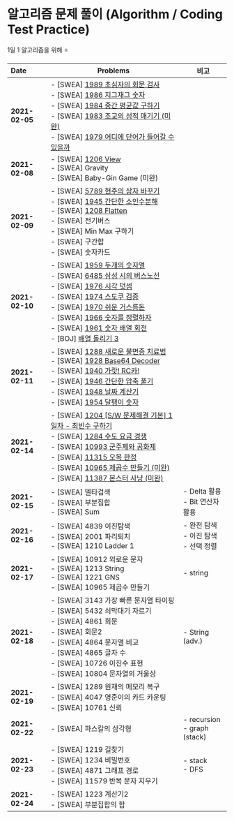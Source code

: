 # **알고리즘** 문제 풀이 (Algorithm / Coding Test Practice)
1일 1 알고리즘을 위해 :star:

| Date           | Problems                                                     | 비고                                          |
| :------------- | ------------------------------------------------------------ | --------------------------------------------- |
| **2021-02-05** | - [SWEA] <a href="https://swexpertacademy.com/main/code/problem/problemDetail.do?problemLevel=2&contestProbId=AV5PyTLqAf4DFAUq&categoryId=AV5PyTLqAf4DFAUq&categoryType=CODE&problemTitle=&orderBy=FIRST_REG_DATETIME&selectCodeLang=ALL&select-1=2&pageSize=10&pageIndex=1">1989 초심자의 회문 검사</a><br />- [SWEA] <a href="https://swexpertacademy.com/main/code/problem/problemDetail.do?problemLevel=2&contestProbId=AV5PxmBqAe8DFAUq&categoryId=AV5PxmBqAe8DFAUq&categoryType=CODE&problemTitle=&orderBy=FIRST_REG_DATETIME&selectCodeLang=ALL&select-1=2&pageSize=10&pageIndex=1">1986 지그재그 숫자</a><br />- [SWEA] <a href="https://swexpertacademy.com/main/code/problem/problemDetail.do?problemLevel=2&contestProbId=AV5Pw_-KAdcDFAUq&categoryId=AV5Pw_-KAdcDFAUq&categoryType=CODE&problemTitle=&orderBy=FIRST_REG_DATETIME&selectCodeLang=ALL&select-1=2&pageSize=10&pageIndex=1">1984 중간 평균값 구하기</a><br />- [SWEA] <a href="https://swexpertacademy.com/main/code/problem/problemDetail.do?problemLevel=2&contestProbId=AV5PwGK6AcIDFAUq&categoryId=AV5PwGK6AcIDFAUq&categoryType=CODE&problemTitle=&orderBy=FIRST_REG_DATETIME&selectCodeLang=ALL&select-1=2&pageSize=10&pageIndex=1">1983 조교의 성적 매기기 (미완)</a><br />- [SWEA] <a href="https://swexpertacademy.com/main/code/problem/problemDetail.do?problemLevel=2&contestProbId=AV5PuPq6AaQDFAUq&categoryId=AV5PuPq6AaQDFAUq&categoryType=CODE&problemTitle=&orderBy=FIRST_REG_DATETIME&selectCodeLang=ALL&select-1=2&pageSize=10&pageIndex=1">1979 어디에 단어가 들어갈 수 있을까</a> |                                               |
| **2021-02-08** | - [SWEA] <a href="https://swexpertacademy.com/main/code/problem/problemDetail.do?contestProbId=AV134DPqAA8CFAYh&categoryId=AV134DPqAA8CFAYh&categoryType=CODE&problemTitle=1206&orderBy=FIRST_REG_DATETIME&selectCodeLang=ALL&select-1=&pageSize=10&pageIndex=1">1206 View</a><br />- [SWEA] Gravity<br />- [SWEA] Baby-Gin Game (미완) |                                               |
| **2021-02-09** | - [SWEA] <a href="https://swexpertacademy.com/main/talk/solvingClub/problemView.do?contestProbId=AWYygN36Qn8DFAVm&solveclubId=AXb6Hvx6u1QDFARR&problemBoxTitle=210209_Day_2&problemBoxCnt=6&probBoxId=AXeD276KVsoDFAS5">5789 현주의 상자 바꾸기</a><br />- [SWEA] <a href="https://swexpertacademy.com/main/talk/solvingClub/problemView.do?solveclubId=AXb6Hvx6u1QDFARR&contestProbId=AV5Pl0Q6ANQDFAUq&probBoxId=AXeD276KVsoDFAS5&type=PROBLEM&problemBoxTitle=210209_Day_2&problemBoxCnt=6">1945 간단한 소인수분해</a><br />- [SWEA] <a href="https://swexpertacademy.com/main/code/problem/problemDetail.do?contestProbId=AV139KOaABgCFAYh&categoryId=AV139KOaABgCFAYh&categoryType=CODE&problemTitle=1208&orderBy=FIRST_REG_DATETIME&selectCodeLang=ALL&select-1=&pageSize=10&pageIndex=1">1208 Flatten</a><br />- [SWEA] 전기버스<br />- [SWEA] Min Max 구하기<br />- [SWEA] 구간합<br />- [SWEA] 숫자카드 |                                               |
| **2021-02-10** | - [SWEA] <a href="https://swexpertacademy.com/main/talk/solvingClub/problemView.do?solveclubId=AXb6Hvx6u1QDFARR&contestProbId=AV5PpoFaAS4DFAUq&probBoxId=AXeJnWBqTBwDFAS5+&type=PROBLEM&problemBoxTitle=210210_Day_3&problemBoxCnt=++2+">1959 두개의 숫자열</a><br />- [SWEA] <a href="https://swexpertacademy.com/main/talk/solvingClub/problemView.do?solveclubId=AXb6Hvx6u1QDFARR&contestProbId=AWczm7QaACgDFAWn&probBoxId=AXeJnWBqTBwDFAS5+&type=PROBLEM&problemBoxTitle=210210_Day_3&problemBoxCnt=++2+">6485 삼성 시의 버스노선</a><br />- [SWEA] <a href="https://swexpertacademy.com/main/code/problem/problemDetail.do?problemLevel=2&contestProbId=AV5PttaaAZIDFAUq&categoryId=AV5PttaaAZIDFAUq&categoryType=CODE&problemTitle=&orderBy=FIRST_REG_DATETIME&selectCodeLang=ALL&select-1=2&pageSize=10&pageIndex=2">1976 시각 덧셈</a><br />- [SWEA] <a href="https://swexpertacademy.com/main/code/problem/problemDetail.do?problemLevel=2&contestProbId=AV5Psz16AYEDFAUq&categoryId=AV5Psz16AYEDFAUq&categoryType=CODE&problemTitle=&orderBy=FIRST_REG_DATETIME&selectCodeLang=ALL&select-1=2&pageSize=10&pageIndex=2">1974 스도쿠 검증</a><br />- [SWEA] <a href="https://swexpertacademy.com/main/code/problem/problemDetail.do?problemLevel=2&contestProbId=AV5PsIl6AXIDFAUq&categoryId=AV5PsIl6AXIDFAUq&categoryType=CODE&problemTitle=&orderBy=FIRST_REG_DATETIME&selectCodeLang=ALL&select-1=2&pageSize=10&pageIndex=2">1970 쉬운 거스름돈</a><br />- [SWEA] <a href="https://swexpertacademy.com/main/code/problem/problemDetail.do?problemLevel=2&contestProbId=AV5PrmyKAWEDFAUq&categoryId=AV5PrmyKAWEDFAUq&categoryType=CODE&problemTitle=&orderBy=FIRST_REG_DATETIME&selectCodeLang=ALL&select-1=2&pageSize=10&pageIndex=2">1966 숫자를 정렬하자</a><br />- [SWEA] <a href="https://swexpertacademy.com/main/code/problem/problemDetail.do?problemLevel=2&contestProbId=AV5Pq-OKAVYDFAUq&categoryId=AV5Pq-OKAVYDFAUq&categoryType=CODE&problemTitle=&orderBy=FIRST_REG_DATETIME&selectCodeLang=ALL&select-1=2&pageSize=10&pageIndex=2">1961 숫자 배열 회전</a><br />- [BOJ] <a href="https://www.acmicpc.net/problem/16935">배열 돌리기 3</a> |                                               |
| **2021-02-11** | - [SWEA] <a href="https://swexpertacademy.com/main/code/problem/problemDetail.do?problemLevel=2&contestProbId=AV18_yw6I9MCFAZN&categoryId=AV18_yw6I9MCFAZN&categoryType=CODE&problemTitle=&orderBy=FIRST_REG_DATETIME&selectCodeLang=ALL&select-1=2&pageSize=10&pageIndex=3">1288 새로운 불면증 치료법</a><br />- [SWEA] <a href="https://swexpertacademy.com/main/code/problem/problemDetail.do?problemLevel=2&contestProbId=AV5PR4DKAG0DFAUq&categoryId=AV5PR4DKAG0DFAUq&categoryType=CODE&problemTitle=&orderBy=FIRST_REG_DATETIME&selectCodeLang=ALL&select-1=2&pageSize=10&pageIndex=3">1928 Base64 Decoder</a><br />- [SWEA] <a href="https://swexpertacademy.com/main/code/problem/problemDetail.do?problemLevel=2&contestProbId=AV5PjMgaALgDFAUq&categoryId=AV5PjMgaALgDFAUq&categoryType=CODE&problemTitle=&orderBy=FIRST_REG_DATETIME&selectCodeLang=ALL&select-1=2&pageSize=10&pageIndex=3">1940 가랏! RC카!</a><br />- [SWEA] <a href="https://swexpertacademy.com/main/code/problem/problemDetail.do?problemLevel=2&contestProbId=AV5PmkDKAOMDFAUq&categoryId=AV5PmkDKAOMDFAUq&categoryType=CODE&problemTitle=&orderBy=FIRST_REG_DATETIME&selectCodeLang=ALL&select-1=2&pageSize=10&pageIndex=2">1946 간단한 압축 풀기</a><br />- [SWEA] <a href="https://swexpertacademy.com/main/code/problem/problemDetail.do?problemLevel=2&contestProbId=AV5PnnU6AOsDFAUq&categoryId=AV5PnnU6AOsDFAUq&categoryType=CODE&problemTitle=&orderBy=FIRST_REG_DATETIME&selectCodeLang=ALL&select-1=2&pageSize=10&pageIndex=2">1948 날짜 계산기</a><br />- [SWEA] <a href="https://swexpertacademy.com/main/code/problem/problemDetail.do?problemLevel=2&contestProbId=AV5PobmqAPoDFAUq&categoryId=AV5PobmqAPoDFAUq&categoryType=CODE&problemTitle=&orderBy=FIRST_REG_DATETIME&selectCodeLang=ALL&select-1=2&pageSize=10&pageIndex=2">1954 달팽이 숫자</a> |                                               |
| **2021-02-14** | - [SWEA] <a href="https://swexpertacademy.com/main/code/problem/problemDetail.do?problemLevel=2&contestProbId=AV13zo1KAAACFAYh&categoryId=AV13zo1KAAACFAYh&categoryType=CODE&problemTitle=&orderBy=FIRST_REG_DATETIME&selectCodeLang=ALL&select-1=2&pageSize=10&pageIndex=3">1204 [S/W 문제해결 기본] 1일차 - 최빈수 구하기</a><br />- [SWEA] <a href="https://swexpertacademy.com/main/code/problem/problemDetail.do?problemLevel=2&contestProbId=AV189xUaI8UCFAZN&categoryId=AV189xUaI8UCFAZN&categoryType=CODE&problemTitle=&orderBy=FIRST_REG_DATETIME&selectCodeLang=ALL&select-1=2&pageSize=10&pageIndex=3">1284 수도 요금 경쟁</a><br />- [SWEA] <a href="https://swexpertacademy.com/main/code/problem/problemDetail.do?problemLevel=3&contestProbId=AXXfloFa29EDFAST&categoryId=AXXfloFa29EDFAST&categoryType=CODE&problemTitle=&orderBy=FIRST_REG_DATETIME&selectCodeLang=ALL&select-1=3&pageSize=10&pageIndex=1">10993 군주제와 공화제</a><br />- [SWEA] <a href="https://swexpertacademy.com/main/code/problem/problemDetail.do?problemLevel=3&contestProbId=AXaSUPYqPYMDFASQ&categoryId=AXaSUPYqPYMDFASQ&categoryType=CODE&problemTitle=&orderBy=FIRST_REG_DATETIME&selectCodeLang=ALL&select-1=3&pageSize=10&pageIndex=1">11315 오목 판정</a><br />- [SWEA] <a href="https://swexpertacademy.com/main/code/problem/problemDetail.do?problemLevel=3&contestProbId=AXWXH_h695kDFAST&categoryId=AXWXH_h695kDFAST&categoryType=CODE&problemTitle=&orderBy=FIRST_REG_DATETIME&selectCodeLang=ALL&select-1=3&pageSize=10&pageIndex=1">10965 제곱수 만들기 (미완)</a><br />- [SWEA] <a href="https://swexpertacademy.com/main/code/problem/problemDetail.do?problemLevel=3&contestProbId=AXb6LR76vCcDFARR&categoryId=AXb6LR76vCcDFARR&categoryType=CODE&problemTitle=&orderBy=FIRST_REG_DATETIME&selectCodeLang=ALL&select-1=3&pageSize=10&pageIndex=1">11387 몬스터 사냥 (미완)</a> |                                               |
| **2021-02-15** | - [SWEA] 델타검색<br />- [SWEA] 부분집합<br />- [SWEA] Sum   | - Delta 활용<br />- Bit 연산자 활용           |
| **2021-02-16** | - [SWEA] 4839 이진탐색<br />- [SWEA] 2001 파리퇴치<br />- [SWEA] 1210 Ladder 1 | - 완전 탐색<br />- 이진 탐색<br />- 선택 정렬 |
| **2021-02-17** | - [SWEA] 10912 외로운 문자<br />- [SWEA] 1213 String<br />- [SWEA] 1221 GNS<br />- [SWEA] 10965 제곱수 만들기 | - string                                      |
| **2021-02-18** | - [SWEA] 3143 가장 빠른 문자열 타이핑<br />- [SWEA] 5432 쇠막대기 자르기<br />- [SWEA] 4861 회문<br />- [SWEA] 회문2<br />- [SWEA] 4864 문자열 비교<br />- [SWEA] 4865 글자 수<br />- [SWEA] 10726 이진수 표현<br />- [SWEA] 10804 문자열의 거울상 | - String (adv.)                               |
| **2021-02-19** | - [SWEA] 1289 원재의 메모리 복구<br />- [SWEA] 4047 영준이의 카드 카운팅<br />- [SWEA] 10761 신뢰 |                                               |
| **2021-02-22** | - [SWEA] 파스칼의 삼각형                                     | - recursion<br />- graph (stack)              |
| **2021-02-23** | - [SWEA] 1219 길찾기<br />- [SWEA] 1234 비밀번호<br />- [SWEA] 4871 그래프 경로<br />- [SWEA] 11579 반복 문자 지우기 | - stack<br />- DFS                            |
| **2021-02-24** | - [SWEA] 1223 계산기2<br />- [SWEA] 부분집합의 합            |                                               |
 
